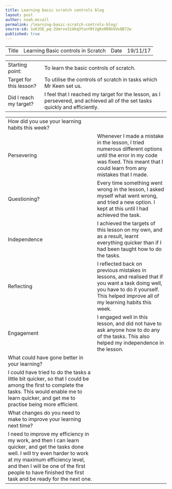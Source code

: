 ```yaml
---
title: Learning basic scratch controls blog
layout: post
author: noah.mccall
permalink: /learning-basic-scratch-controls-blog/
source-id: 1uk3SE_pq-2Umrvo3iUkq3YunY0t2gKx0R8GVUsQB72w
published: true
---
```

<table>
  <tr>
    <td>Title</td>
    <td>Learning Basic controls in Scratch</td>
    <td>Date</td>
    <td>19/11/17</td>
  </tr>
</table>


<table>
  <tr>
    <td>Starting point:</td>
    <td>To learn the basic controls of scratch.</td>
  </tr>
  <tr>
    <td>Target for this lesson?</td>
    <td>To utilise the controls of scratch in tasks which Mr Keen set us.</td>
  </tr>
  <tr>
    <td>Did I reach my target? </td>
    <td>I feel that I reached my target for the lesson, as I persevered, and achieved all of the set tasks quickly and efficiently.</td>
  </tr>
</table>


<table>
  <tr>
    <td>How did you use your learning habits this week?</td>
    <td></td>
  </tr>
  <tr>
    <td>Persevering</td>
    <td>Whenever I made a mistake in the lesson, I tried numerous different options until the error in my code was fixed. This meant that I could learn from any mistakes that I made.</td>
  </tr>
  <tr>
    <td>Questioning?</td>
    <td>Every time something went wrong in the lesson, I asked myself what went wrong, and tried a new option. I kept at this until I had achieved the task.</td>
  </tr>
  <tr>
    <td>Independence</td>
    <td>I achieved the targets of this lesson on my own, and as a result, learnt everything quicker than if I had been taught how to do the tasks.</td>
  </tr>
  <tr>
    <td>Reflecting</td>
    <td>I reflected back on previous mistakes in lessons, and realised that if you want a task doing well, you have to do it yourself. This helped improve all of my learning habits this week.</td>
  </tr>
  <tr>
    <td>Engagement</td>
    <td>I engaged well in this lesson, and did not have to ask anyone how to do any of the tasks. This also helped my independence in the lesson.</td>
  </tr>
  <tr>
    <td>What could have gone better in your learning?</td>
    <td></td>
  </tr>
  <tr>
    <td>I could have tried to do the tasks a little bit quicker, so that I could be among the first to complete the tasks. This would enable me to learn quicker, and get me to practise being more efficient.</td>
    <td></td>
  </tr>
  <tr>
    <td>What changes do you need to make to improve your learning next time?</td>
    <td></td>
  </tr>
  <tr>
    <td>I need to improve my efficiency in my work, and then I can learn quicker, and get the tasks done well. I will try even harder to work at my maximum efficiency level, and then I will be one of the first people to have finished the first task and be ready for the next one. </td>
    <td></td>
  </tr>
</table>


